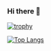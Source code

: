### Hi there 👋
[![trophy](https://github-profile-trophy.vercel.app/?username=miamib34ch)](https://github.com/miamib34ch/github-profile-trophy)

[![Top Langs](https://github-readme-stats.vercel.app/api/top-langs/?username=miamib34ch&layout=compact)](https://github.com/miamib34ch/github-readme-stats)

<!--
**miamib34ch/miamib34ch** is a ✨ _special_ ✨ repository because its `README.md` (this file) appears on your GitHub profile.

Here are some ideas to get you started:

- 🔭 I’m currently working on ...
- 🌱 I’m currently learning ...
- 👯 I’m looking to collaborate on ...
- 🤔 I’m looking for help with ...
- 💬 Ask me about ...
- 📫 How to reach me: ...
- 😄 Pronouns: ...
- ⚡ Fun fact: ...
-->
